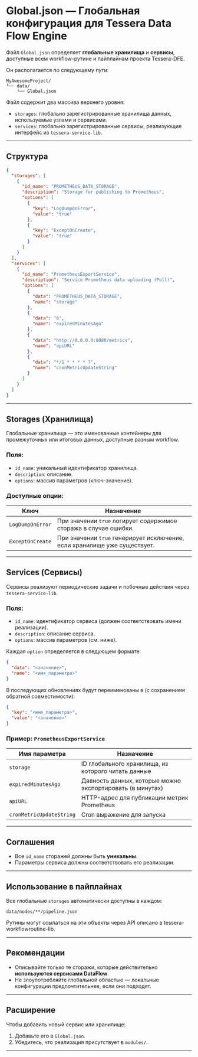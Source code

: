 # Global.json — Глобальная конфигурация для Tessera Data Flow Engine

Файл `Global.json` определяет **глобальные хранилища** и **сервисы**, доступные всем workflow-рутине и пайплайнам проекта Tessera-DFE.

Он располагается по следующему пути:

```
MyAwesomeProject/
└── data/
    └── Global.json
```

Файл содержит два массива верхнего уровня:

- `storages`: глобально зарегистрированные хранилища данных, используемые узлами и сервисами.
- `services`: глобально зарегистрированные сервисы, реализующие интерфейс из `tessera-service-lib`.

---

## Структура

```json
{
  "storages": [
    {
      "id_name": "PROMETHEUS_DATA_STORAGE",
      "description": "Storage for publishing to Prometheus",
      "options": [
        {
          "key": "LogDumpOnError",
          "value": "true"
        },
        {
          "key": "ExceptOnCreate",
          "value": "true"
        }
      ]
    }
  ],
  "services": [
    {
      "id_name": "PrometheusExportService",
      "description": "Service Prometheus data uploading (Poll)",
      "options": [
        {
          "data": "PROMETHEUS_DATA_STORAGE",
          "name": "storage"
        },
        {
          "data": "6",
          "name": "expiredMinutesAgo"
        },
        {
          "data": "http://0.0.0.0:8080/metrics",
          "name": "apiURL"
        },
        {
          "data": "*/1 * * * * ?",
          "name": "cronMetricUpdateString"
        }
      ]
    }
  ]
}
```

---

## Storages (Хранилища)

Глобальные хранилища — это именованные контейнеры для промежуточных или итоговых данных, доступные разным workflow.

### Поля:

- `id_name`: уникальный идентификатор хранилища.
- `description`: описание.
- `options`: массив параметров (ключ-значение).

### Доступные опции:

| Ключ               | Назначение                                                                 |
|--------------------|----------------------------------------------------------------------------|
| `LogDumpOnError`   | При значении `true` логирует содержимое стоража в случае ошибки.           |
| `ExceptOnCreate`   | При значении `true` генерирует исключение, если хранилище уже существует.  |

---

## Services (Сервисы)

Сервисы реализуют периодические задачи и побочные действия через `tessera-service-lib`.

### Поля:

- `id_name`: идентификатор сервиса (должен соответствовать имени реализации).
- `description`: описание сервиса.
- `options`: массив параметров (см. ниже).

Каждая `option` определяется в следующем формате:

```json
{
  "data": "<значение>",
  "name": "<имя_параметра>"
}
```

В последующих обновлениях будут переименованы в (с сохранением обратной совместимости):

```json
{
  "key": "<имя_параметра>",
  "value": "<значение>"
}
```

### Пример: `PrometheusExportService`

| Имя параметра          | Назначение                                           |
|------------------------|------------------------------------------------------|
| `storage`              | ID глобального хранилища, из которого читать данные  |
| `expiredMinutesAgo`    | Давность данных, которые можно экспортировать (в минутах) |
| `apiURL`               | HTTP-адрес для публикации метрик Prometheus         |
| `cronMetricUpdateString` | Cron выражение для запуска                         |

---

## Соглашения

- Все `id_name` сторажей должны быть **уникальны**.
- Параметры сервиса должны соответствовать его реализации.

---

## Использование в пайплайнах

Все глобальные `storages` автоматически доступны в каждом:

```
data/nodes/**/pipeline.json
```

Рутины могут ссылаться на эти объекты через API описано в tessera-workflowroutine-lib.

---

## Рекомендации

- Описывайте только те сторажи, которые действительно **используются сервисами DataFlow**.
- Не злоупотребляйте глобальной областью — локальные конфигурации предпочтительнее, если они подходят.

---

## Расширение

Чтобы добавить новый сервис или хранилище:

1. Добавьте его в `Global.json`.
2. Убедитесь, что реализация присутствует в `modules/`.

---